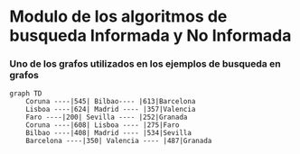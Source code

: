 # Modulo de los algoritmos de busqueda Informada y No Informada





### Uno de los grafos utilizados en los ejemplos de busqueda en grafos


```mermaid
graph TD
    Coruna ----|545| Bilbao---- |613|Barcelona
    Lisboa ----|624| Madrid ---- |357|Valencia
    Faro ----|200| Sevilla ---- |252|Granada
    Coruna ----|608| Lisboa ---- |275|Faro
    Bilbao ----|408| Madrid ---- |534|Sevilla
    Barcelona ----|350| Valencia ---- |487|Granada

```